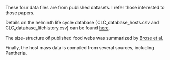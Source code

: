 These four data files are from published datasets. I refer those interested to those papers.

Details on the helminth life cycle database (CLC_database_hosts.csv and CLC_database_lifehistory.csv) can be found [here](http://onlinelibrary.wiley.com/doi/10.1002/ecy.1680/suppinfo).

The size-structure of published food webs was summarized by [Brose et al.](http://onlinelibrary.wiley.com/doi/10.1890/0012-9658(2006)87[2411:CBRINF]2.0.CO;2/full)

Finally, the host mass data is compiled from several sources, including Pantheria.